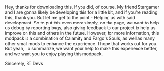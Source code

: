 Hey, thanks for downloading this. If you did, of course. My friend Stargamer and I are gonna likely be developing this for a little bit, and if you're reading this, thank you. But let me get to the point -
Helping us with said development. So to put this even more simply, on the page, we want to help us debug by reporting bugs, also giving feedback to our project to help us improve on this and others in the
future. However, for more information, this modpack is a combination of Calamity and Fargo's Souls, as well as many other small mods to enhance the experience. I hope that works out for you. But yeah,
To summarize, we want your help to make this experience better, and we want you to enjoy playing this modpack.



Sincerely, BT Devs
